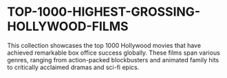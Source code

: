 # TOP-1000-HIGHEST-GROSSING-HOLLYWOOD-FILMS
This collection showcases the top 1000 Hollywood movies that have achieved remarkable box office success globally. These films span various genres, ranging from action-packed blockbusters and animated family hits to critically acclaimed dramas and sci-fi epics. 
